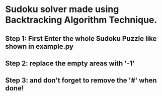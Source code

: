 # Sudoku solver made using Backtracking Algorithm Technique. 

## Step 1: First Enter the whole Sudoku Puzzle like shown in example.py
## Step 2: replace the empty areas with '-1'
## Step 3: and don't forget to remove the '#' when done!
